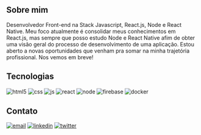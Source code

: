 ## Sobre mim
Desenvolvedor Front-end na Stack Javascript, React.js, Node e React Native. Meu foco atualmente é consolidar meus conhecimentos em React.js, mas sempre que posso estudo Node e React Native afim de obter uma visão geral do processo de desenvolvimento de uma aplicação. Estou aberto a novas oportunidades que venham pra somar na minha trajetória profissional. Nos vemos em breve!

## Tecnologias
 <div style="display: inline_block">
  <img align="center" alt="html5" src="https://img.shields.io/badge/HTML5-E34F26?style=for-the-badge&logo=html5&logoColor=white" />
  <img align="center" alt="css" src="https://img.shields.io/badge/CSS3-1572B6?style=for-the-badge&logo=css3&logoColor=white" />
  <img align="center" alt="js" src="https://img.shields.io/badge/JavaScript-F7DF1E?style=for-the-badge&logo=javascript&logoColor=black" />
  <img align="center" alt="react" src="https://img.shields.io/badge/React-20232A?style=for-the-badge&logo=react&logoColor=61DAFB" />
  <img align="center" alt="node" src="https://img.shields.io/badge/node.js-6DA55F?style=for-the-badge&logo=node.js&logoColor=white" />
  <img align="center" alt="firebase" src="https://img.shields.io/badge/firebase-333?style=for-the-badge&logo=firebase&logoColor=FFCB2D" />
 <img align="center" alt="docker" src="https://img.shields.io/badge/docker-DCDCDC?style=for-the-badge&logo=docker&logoColor=129fdb" />
</div>

## Contato
[![email](https://img.shields.io/badge/email-333?style=for-the-badge&logo=mail&logoColor=white)](mailto:douglaspo_97@outlook.com)
[![linkedin](https://img.shields.io/badge/linkedin-0A66C2?style=for-the-badge&logo=linkedin&logoColor=white)](https://www.linkedin.com/in/d0ugui/)
[![twitter](https://img.shields.io/badge/twitter-1DA1F2?style=for-the-badge&logo=twitter&logoColor=white)](https://twitter.com/d0ugui_)
